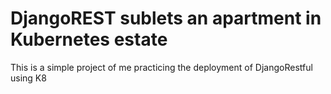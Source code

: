 # DjangoREST sublets an apartment in Kubernetes estate
This is a simple project of me practicing the deployment of DjangoRestful using K8
